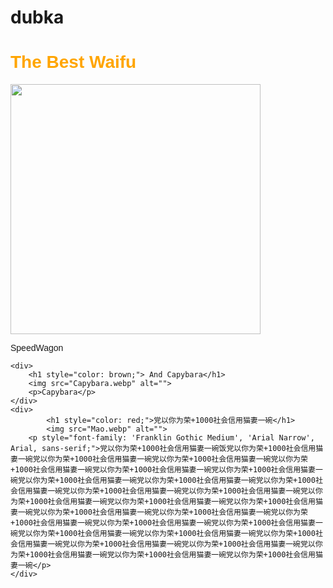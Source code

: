 # dubka





<!DOCTYPE html>
<html lang="en">
<head>
    <meta charset="UTF-8">
    <meta name="viewport" content="width=device-width, initial-scale=1.0">
    <title >Document</title>
    <style>
        img{width: 400px;}
        div{font-family: 'Franklin Gothic Medium', 'Arial Narrow', Arial, sans-serif;}
    </style>
</head>
<body>
    <div>
        <h1 style="color: orange;"> The Best Waifu</h1>
        <img src="i.webp" alt="">
        <p>SpeedWagon</p>
    </div>

    <div>
        <h1 style="color: brown;"> And Capybara</h1>
        <img src="Capybara.webp" alt="">
        <p>Capybara</p>
    </div>
    <div>
            <h1 style="color: red;">党以你为荣+1000社会信用猫妻一碗</h1>
            <img src="Мао.webp" alt="">
        <p style="font-family: 'Franklin Gothic Medium', 'Arial Narrow', Arial, sans-serif;">党以你为荣+1000社会信用猫妻一碗饭党以你为荣+1000社会信用猫妻一碗党以你为荣+1000社会信用猫妻一碗党以你为荣+1000社会信用猫妻一碗党以你为荣+1000社会信用猫妻一碗党以你为荣+1000社会信用猫妻一碗党以你为荣+1000社会信用猫妻一碗党以你为荣+1000社会信用猫妻一碗党以你为荣+1000社会信用猫妻一碗党以你为荣+1000社会信用猫妻一碗党以你为荣+1000社会信用猫妻一碗党以你为荣+1000社会信用猫妻一碗党以你为荣+1000社会信用猫妻一碗党以你为荣+1000社会信用猫妻一碗党以你为荣+1000社会信用猫妻一碗党以你为荣+1000社会信用猫妻一碗党以你为荣+1000社会信用猫妻一碗党以你为荣+1000社会信用猫妻一碗党以你为荣+1000社会信用猫妻一碗党以你为荣+1000社会信用猫妻一碗党以你为荣+1000社会信用猫妻一碗党以你为荣+1000社会信用猫妻一碗党以你为荣+1000社会信用猫妻一碗党以你为荣+1000社会信用猫妻一碗党以你为荣+1000社会信用猫妻一碗党以你为荣+1000社会信用猫妻一碗党以你为荣+1000社会信用猫妻一碗党以你为荣+1000社会信用猫妻一碗</p>
    </div>
</body>
</html>
